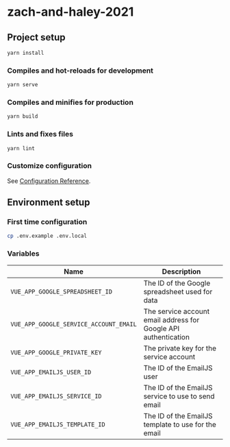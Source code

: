 # zach-and-haley-2021

## Project setup

```bash
yarn install
```

### Compiles and hot-reloads for development

```bash
yarn serve
```

### Compiles and minifies for production

```bash
yarn build
```

### Lints and fixes files

```bash
yarn lint
```

### Customize configuration

See [Configuration Reference](https://cli.vuejs.org/config/).

## Environment setup

### First time configuration

```bash
cp .env.example .env.local
```

### Variables

| Name                                   | Description                                                     |
| -------------------------------------- | --------------------------------------------------------------- |
| `VUE_APP_GOOGLE_SPREADSHEET_ID`        | The ID of the Google spreadsheet used for data                  |
| `VUE_APP_GOOGLE_SERVICE_ACCOUNT_EMAIL` | The service account email address for Google API authentication |
| `VUE_APP_GOOGLE_PRIVATE_KEY`           | The private key for the service account                         |
| `VUE_APP_EMAILJS_USER_ID`              | The ID of the EmailJS user                                      |
| `VUE_APP_EMAILJS_SERVICE_ID`           | The ID of the EmailJS service to use to send email              |
| `VUE_APP_EMAILJS_TEMPLATE_ID`          | The ID of the EmailJS template to use for the email             |
